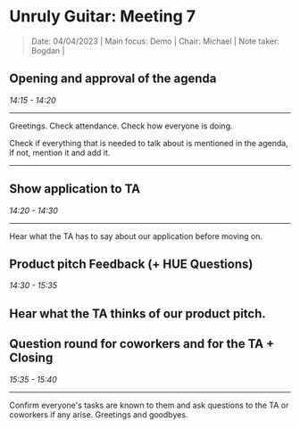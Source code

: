 # Unruly Guitar: Meeting 7

> Date: 04/04/2023 |
> Main focus: Demo |
> Chair: Michael |
> Note taker: Bogdan |

## Opening and approval of the agenda

*14:15 - 14:20* 

---

Greetings. Check attendance. Check how everyone is doing.

Check if everything that is needed to talk about is mentioned in the agenda, if not, mention it and add it.

---

## Show application to TA

*14:20 - 14:30*

---

Hear what the TA has to say about our application before moving on.

## Product pitch Feedback (+ HUE Questions)

*14:30 - 15:35*

Hear what the TA thinks of our product pitch.
---

## Question round for coworkers and for the TA + Closing

*15:35 - 15:40*

---

Confirm everyone's tasks are known to them and ask questions to the TA or coworkers if any arise. 
Greetings and goodbyes.
